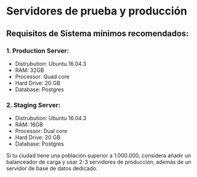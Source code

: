 # Servidores de prueba y producción

## Requisitos de Sistema mínimos recomendados:

### 1. Production Server:
  - Distrubution: Ubuntu 16.04.3
  - RAM: 32GB
  - Processor: Quad core
  - Hard Drive: 20 GB
  - Database: Postgres

### 2. Staging Server:
  - Distrubution: Ubuntu 16.04.3
  - RAM: 16GB
  - Processor: Dual core
  - Hard Drive: 20 GB
  - Database: Postgres

Si tu ciudad tiene una población superior a 1.000.000, considera añadir un balanceador de carga y usar 2-3 servidores de producción, además de un servidor de base de datos dedicado.
